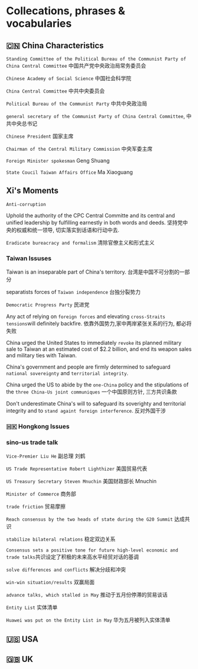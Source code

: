 # Collecations, phrases & vocabularies


## 🇨🇳 China Characteristics

`Standing Committee of the Political Bureau of the Communist Party of China Central Committee` 中国共产党中央政治局常务委员会

`Chinese Academy of Social Science` 中国社会科学院

`China Central Committee` 中共中央委员会

`Political Bureau of the Communist Party` 中共中央政治局

`general secretary of the Communist Party of China Central Committee`, 中共中央总书记

`Chinese President` 国家主席

`Chairman of the Central Military Commission` 中央军委主席


`Foreign Minister spokesman` Geng Shuang 

`State Coucil Taiwan Affairs Office` Ma Xiaoguang


## Xi's Moments
`Anti-corruption`

Uphold the authority of the CPC Central Committe and its central and unified leadership by fulfilling earnestly in both words and deeds. 坚持党中央的权威和统一领导, 切实落实到话语和行动中去. 

`Eradicate bureacracy and formalism` 清除官僚主义和形式主义

### Taiwan Issuses

Taiwan is an inseparable part of China's territory. 台湾是中国不可分割的一部分

separatists forces of `Taiwan independence` 台独分裂势力

`Democratic Progress Party` 民进党

Any act of relying on `foreign forces` and elevating `cross-Straits tensions`will definitely backfire. 依靠外国势力,家中两岸紧张关系的行为, 都必将失败

China urged the United States to immediately `revoke` its planned military sale to Taiwan at an estimated cost of $2.2 billion, and end its weapon sales and military ties with Taiwan. 

China's government and people are firmly determined to safeguard `national sovereignty` and `territorial integrity`. 

China urged the US to abide by the `one-China` policy and the stipulations of the `three China-Us joint communiques` 一个中国原则方针, 三方共识条款

Don't underestimate China's will to safeguard its soverighty and territorial integrity and to `stand againt foreign interference`. 反对外国干涉

### 🇭🇰 Hongkong Issues

### sino-us trade talk

`Vice-Premier Liu He` 副总理 刘鹤

`US Trade Representative Robert Lighthizer` 美国贸易代表 

`US Treasury Secretary Steven Mnuchin` 美国财政部长 Mnuchin

`Minister of Commerce` 商务部

`trade friction` 贸易摩擦

`Reach consensus by the two heads of state during the G20 Summit` 达成共识

`stabilize bilateral relations` 稳定双边关系

`Consensus sets a positive tone for future high-level economic and trade talks`共识设定了积极的未来高水平经贸对话的基调

`solve differences and conflicts` 解决分歧和冲突

`win-win situation/results` 双赢局面

`advance talks, which stalled in May` 推动于五月份停滞的贸易谈话

`Entity List` 实体清单

`Huawei was put on the Entity List in May` 华为五月被列入实体清单



## 🇺🇸 USA 

## 🇬🇧 UK



